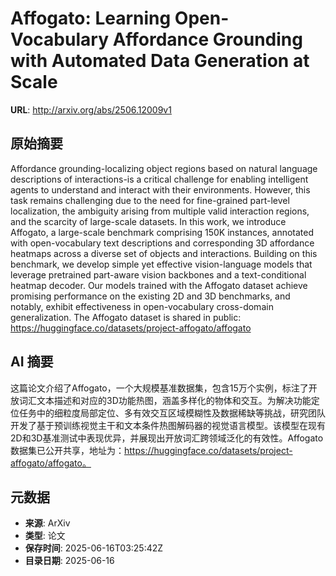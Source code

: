# Affogato: Learning Open-Vocabulary Affordance Grounding with Automated Data Generation at Scale

**URL**: http://arxiv.org/abs/2506.12009v1

## 原始摘要

Affordance grounding-localizing object regions based on natural language
descriptions of interactions-is a critical challenge for enabling intelligent
agents to understand and interact with their environments. However, this task
remains challenging due to the need for fine-grained part-level localization,
the ambiguity arising from multiple valid interaction regions, and the scarcity
of large-scale datasets. In this work, we introduce Affogato, a large-scale
benchmark comprising 150K instances, annotated with open-vocabulary text
descriptions and corresponding 3D affordance heatmaps across a diverse set of
objects and interactions. Building on this benchmark, we develop simple yet
effective vision-language models that leverage pretrained part-aware vision
backbones and a text-conditional heatmap decoder. Our models trained with the
Affogato dataset achieve promising performance on the existing 2D and 3D
benchmarks, and notably, exhibit effectiveness in open-vocabulary cross-domain
generalization. The Affogato dataset is shared in public:
https://huggingface.co/datasets/project-affogato/affogato


## AI 摘要

这篇论文介绍了Affogato，一个大规模基准数据集，包含15万个实例，标注了开放词汇文本描述和对应的3D功能热图，涵盖多样化的物体和交互。为解决功能定位任务中的细粒度局部定位、多有效交互区域模糊性及数据稀缺等挑战，研究团队开发了基于预训练视觉主干和文本条件热图解码器的视觉语言模型。该模型在现有2D和3D基准测试中表现优异，并展现出开放词汇跨领域泛化的有效性。Affogato数据集已公开共享，地址为：https://huggingface.co/datasets/project-affogato/affogato。

## 元数据

- **来源**: ArXiv
- **类型**: 论文
- **保存时间**: 2025-06-16T03:25:42Z
- **目录日期**: 2025-06-16

